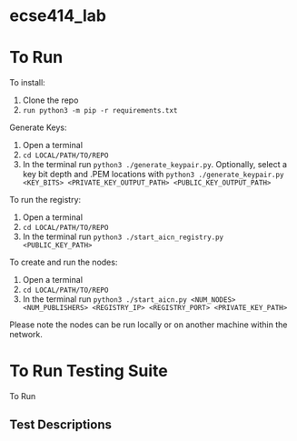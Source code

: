 # ecse414_lab

# To Run

To install:
1. Clone the repo
2. ```run python3 -m pip -r requirements.txt```

Generate Keys:
1. Open a terminal
2. ```cd LOCAL/PATH/TO/REPO```
3. In the terminal run ```python3 ./generate_keypair.py```. Optionally, select a key bit depth and .PEM locations with ```python3 ./generate_keypair.py <KEY_BITS> <PRIVATE_KEY_OUTPUT_PATH> <PUBLIC_KEY_OUTPUT_PATH>```

To run  the registry:
1. Open a terminal
2. ```cd LOCAL/PATH/TO/REPO```
3. In the terminal run ```python3 ./start_aicn_registry.py <PUBLIC_KEY_PATH>```
   
To create and run the nodes:
1. Open a terminal
2.  ```cd LOCAL/PATH/TO/REPO```
3. In the terminal run ```python3 ./start_aicn.py <NUM_NODES> <NUM_PUBLISHERS> <REGISTRY_IP> <REGISTRY_PORT> <PRIVATE_KEY_PATH>```
   
Please note the nodes can be run locally or on another machine within the network.


# To Run Testing Suite
To Run

## Test Descriptions
